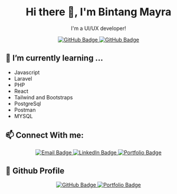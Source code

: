 <!DOCTYPE html>
<html lang="en">
<head>
    <meta charset="UTF-8">
    <meta name="viewport" content="width=device-width, initial-scale=1.0">
    <title>Bintang Mayra's Profile</title>
</head>
<body>

<h1 align="center">Hi there 👋, I'm Bintang Mayra</h1>

<p align="center">
I'm a UI/UX developer!
</p>

<p align="center">
  <a href="https://github.com/bintangmayra?tab=followers">
    <img src="https://img.shields.io/github/followers/bintangmayra?label=Followers&style=social" alt="GitHub Badge">
  </a>
  <a href="https://github.com/bintangmayra?tab=repositories">
    <img src="https://img.shields.io/github/stars/bintangmayra?label=Stars&style=social" alt="GitHub Badge">
  </a>
</p>

<h2>🌱 I’m currently learning ...</h2>
<ul>
  <li>Javascript</li>
  <li>Laravel</li>
  <li>PHP</li>
  <li>React</li>
  <li>Tailwind and Bootstraps</li>
  <li>PostgreSql</li>
  <li>Postman</li>
  <li>MYSQL</li>
</ul>

<h2>📫 Connect With me:</h2>
<p align="center">
  <a href="mailto:bintangmayradestianti@gmail.com">
    <img src="https://img.shields.io/badge/Email-D14836?style=for-the-badge&logo=gmail&logoColor=white" alt="Email Badge">
  </a>
  <a href="https://linkedin.com/in/bintang-mayra-3698322a2/">
    <img src="https://img.shields.io/badge/LinkedIn-0A66C2?style=for-the-badge&logo=linkedin&logoColor=white" alt="LinkedIn Badge">
  </a>
  <a href="https://bintangmayra.github.io/bintangmayra-github.io/">
    <img src="https://img.shields.io/badge/Portfolio-181717?style=for-the-badge&logo=github&logoColor=white" alt="Portfolio Badge">
  </a>
</p>

<h2>🔗 Github Profile</h2>
<p align="center">
  <a href="https://github.com/bintangmayra">
    <img src="https://img.shields.io/badge/GitHub-181717?style=for-the-badge&logo=github&logoColor=white" alt="GitHub Badge">
  </a>
  <a href="https://bintangmayra.github.io/bintangmayra-github.io/">
    <img src="https://img.shields.io/badge/Portfolio-181717?style=for-the-badge&logo=github&logoColor=white" alt="Portfolio Badge">
  </a>
</p>

</body>
</html>

